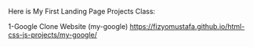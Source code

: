 Here is My First Landing Page Projects Class:

1-Google Clone Website (my-google) https://fizyomustafa.github.io/html-css-js-projects/my-google/
